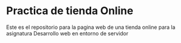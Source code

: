 <h1>Practica de tienda Online</h1>
<p>Este es el repositorio para la pagina web de una tienda online para la asignatura Desarrollo web en entorno de servidor</p>
